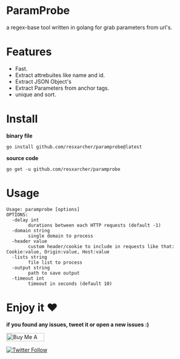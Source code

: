 # ParamProbe
a regex-base tool written in golang for grab parameters from url's.
# Features
- Fast.
- Extract attrebuites like name and id.
- Extract JSON Object's
- Extract Parameters from anchor tags.
- unique and sort.
# Install
**binary file**

``go install github.com/resxarcher/paramprobe@latest``

**source code**

``go get -u github.com/resxarcher/paramprobe``
# Usage
```
Usage: paramprobe [options]
OPTIONS:
  -delay int
    	durations between each HTTP requests (default -1)
  -domain string
    	single domain to process
  -header value
    	custom header/cookie to include in requests like that: Cookie:value, Origin:value, Host:value
  -lists string
    	file list to process
  -output string
    	path to save output
  -timeout int
    	timeout in seconds (default 10)
```
# Enjoy it ❤️
**if you found any issues, tweet it or open a new issues :)**

<a href="https://www.buymeacoffee.com/resxarcher" target="_blank"><img src="https://cdn.buymeacoffee.com/buttons/v2/default-violet.png" alt="Buy Me A Coffee" style="height: 22px !important;width: 100px !important;" ></a> 

[![Twitter Follow](https://img.shields.io/twitter/follow/resxarcher?style=social)](https://twitter.com/resxarcher)
